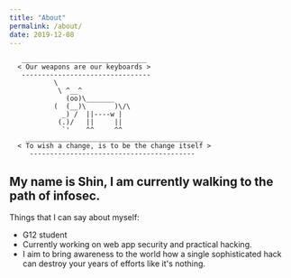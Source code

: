 ```yaml
---
title: "About"
permalink: /about/
date: 2019-12-08
---
```

```
   _______________________________
  < Our weapons are our keyboards >
   --------------------------------
           \
            \ ^__^
              (oo)\_______
           (  (__)\       )\/\
             _) /  ||----w |
            (.)/   ||     ||
             `'    ^^     ^^
    ____________________________________________
  < To wish a change, is to be the change itself >
     -----------------------------------------
```
     


## My name is Shin, I am currently walking to the path of infosec.
Things that I can say about myself:
- G12 student
- Currently working on web app security and practical hacking.
- I aim to bring awareness to the world how a single sophisticated hack can destroy your years of efforts like it's nothing.
